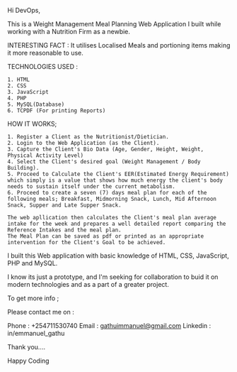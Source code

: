 Hi DevOps,

This is a Weight Management Meal Planning Web Application I built while working with a Nutrition Firm as a newbie.

INTERESTING FACT : It utilises Localised Meals and portioning items making it more reasonable to use.

TECHNOLOGIES USED :

    1. HTML
    2. CSS
    3. JavaScript
    4. PHP
    5. MySQL(Database)
    6. TCPDF (For printing Reports)

HOW IT WORKS;

    1. Register a Client as the Nutritionist/Dietician.
    2. Login to the Web Application (as the Client).
    3. Capture the Client's Bio Data (Age, Gender, Height, Weight, Physical Activity Level)
    4. Select the Client's desired goal (Weight Management / Body Building).
    5. Proceed to Calculate the Client's EER(Estimated Energy Requirement) which simply is a value that shows how much energy the client's body needs to sustain itself under the current metabolism.
    6. Proceed to create a seven (7) days meal plan for each of the following meals; Breakfast, Midmorning Snack, Lunch, Mid Afternoon Snack, Supper and Late Supper Snack.
    
    The web apllication then calculates the Client's meal plan average intake for the week and prepares a well detailed report comparing the Reference Intakes and the meal plan.
    The Meal Plan can be saved as pdf or printed as an appropriate intervention for the Client's Goal to be achieved.

I built this Web application with basic knowledge of HTML, CSS, JavaScript, PHP and MySQL.

I know its just a prototype, and I'm seeking for collaboration to buid it on modern technologies and as a part of a greater project.

To get more info ;

Please contact me on :

Phone : +254711530740 Email : gathuimmanuel@gmail.com Linkedin : in/emmanuel_gathu

Thank you....

Happy Coding
